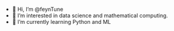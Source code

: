 - 👋 Hi, I’m @feynTune
- 👀 I’m interested in data science and mathematical computing.
- 🌱 I’m currently learning Python and ML

<!---
feynTune/feynTune is a ✨ special ✨ repository because its `README.md` (this file) appears on your GitHub profile.
You can click the Preview link to take a look at your changes.
--->
